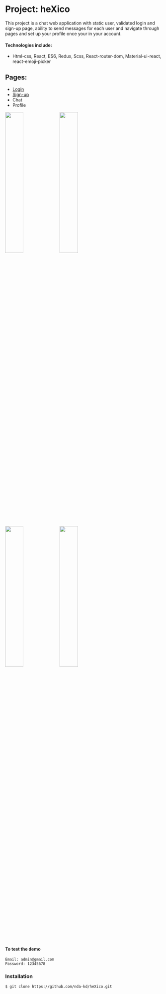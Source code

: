 # Project: heXico

This project is a chat web application with static user, validated login and sign-up page, ability to send messages for each user and navigate through pages and set up your profile once your in your account.

#### Technologies include:

* Html-css, React, ES6, Redux, Scss, React-router-dom, Material-ui-react, react-emoji-picker

## Pages:
* [Login](https://nda-kd.github.io/heXico/#/) 
* [Sign-up](https://nda-kd.github.io/heXico/#/Signup) 
* Chat 
* Profile

<img src="https://user-images.githubusercontent.com/65509739/113914427-c8b33680-97f2-11eb-87bf-0af8a8cae18e.png" width="34%"></img>
<img src="https://user-images.githubusercontent.com/65509739/113914540-e7193200-97f2-11eb-9222-5bc4501800a6.png" width="34%"></img>
<img src="https://user-images.githubusercontent.com/65509739/113913529-aec52400-97f1-11eb-9a9e-4f0141e1d9fa.png" width="34%"></img>
<img src="https://user-images.githubusercontent.com/65509739/113913772-f21f9280-97f1-11eb-85f1-3915b5f2960b.png" width="34%"></img>

#### To test the demo
``` 
Email: admin@gmail.com 
Password: 12345678
```
 
<!-- <img src="Docs/carts.gif" width="300" height="360"> -->

### Installation
``` 
$ git clone https://github.com/nda-kd/heXico.git
```

